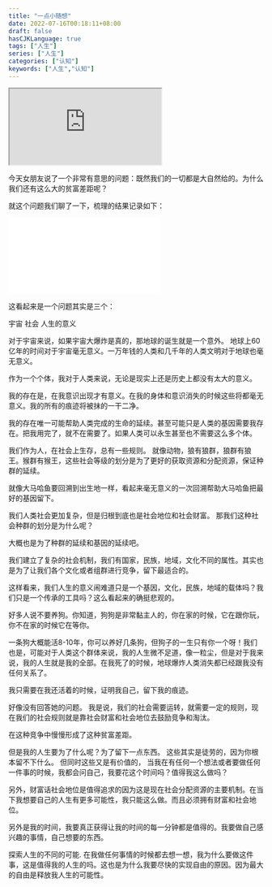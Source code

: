 ```yaml
---
title: "一点小随想"
date: 2022-07-16T00:18:11+08:00
draft: false
hasCJKLanguage: true
tags: ["人生"]
series: ["人生"]
categories: ["认知"]
keywords: ["人生","认知"]
---
```





<iframe src="https://www.bilibili.com/"></iframe>

今天女朋友说了一个非常有意思的问题：既然我们的一切都是大自然给的。为什么我们还有这么大的贫富差距呢？

就这个问题我们聊了一下，梳理的结果记录如下：
<iframe src="//player.bilibili.com/player.html?aid=830786028&bvid=BV1234y1N7F3&cid=1263493362&p=1" scrolling="no" border="0" frameborder="no" framespacing="0" allowfullscreen="true"> </iframe>

这看起来是一个问题其实是三个：

宇宙
社会
人生的意义

对于宇宙来说，如果宇宙大爆炸是真的，那地球的诞生就是一个意外。
地球上60亿年的时间对于宇宙毫无意义。一万年钱的人类和几千年的人类文明对于地球也毫无意义。

作为一个个体，我对于人类来说，无论是现实上还是历史上都没有太大的意义。

我的存在是，在我意识出现才有意义。在我的身体和意识消失的时候这些将都毫无意义。我的所有的痕迹将被抹的一干二净。

我的存在唯一可能帮助人类完成的生命的延续。甚至可能只是人类的基因需要我存在。把我用完了，就不在需要了。如果人类可以永生甚至也不需要这么多个体。

我们作为人，在社会上生存，总有一些规则。
就像动物，狼有狼群，狼群有狼王。猴群有猴王，这些社会等级的划分是为了更好的获取资源和分配资源，保证种群的延续。

就像大马哈鱼要回溯到出生地一样，看起来毫无意义的一次回溯帮助大马哈鱼把最好的基因留下。

我们人类社会更加复杂，但是归根到底也是社会地位和社会财富。
那我们这种社会种群的划分是为什么呢？

大概也是为了种群的延续和基因的延续吧。

我们建立了复杂的社会机制，我们有国家，民族，地域，文化不同的属性。其实也是为了让我们各个文化或者组群进行竞争，留下最适合的。


这样看来，我们人生的意义闹难道只是一个基因，文化，民族，地域的载体吗？我们只是一个传承的工具吗？这么看起来的确挺悲观的。

好多人说不要养狗。你知道，狗狗是非常黏主人的，你在家的时候，它在跟你玩，你不在家的时候它在等你。

一条狗大概能活8-10年，你可以养好几条狗，但狗子的一生只有你一个呀！我们也是，可能对于人类这个群体来说，我的人生微不足道，像一粒尘，但是对于我来说，我的人生就是我的全部。在我死了的时候，地球爆炸人类消失都已经跟我没有任何关系了。

我只需要在我还活着的时候，证明我自己，留下我的痕迹。


好像没有回答她的问题。
我是说，我们的社会需要运转，就需要一定的规则，现在我们的社会规则就是靠社会财富和社会地位去鼓励竞争和淘汰。

在这种竞争中慢慢形成了这种贫富差距。


但是我的人生要为了什么呢？为了留下一点东西。
这些其实是徒劳的，因为你根本留不下什么。
但同时这些又是有价值的，
当我在有任何一个想法或者要做任何一件事的时候，我都会问自己，我要花这个时间吗？值得我这么做吗？

另外，财富话社会地位是值得追求的因为这是现在社会分配资源的主要机制。在当下我想要自己的人生有更多可能性，我只能这么做。而且必须拥有财富和社会地位。

另外是我的时间，我要真正获得让我的时间的每一分钟都是值得的。我要做自己感兴趣的事情，自己想要的东西。

探索人生的不同的可能.
在我做任何事情的时候都去想一想，我为什么要做这件事，这是值得我的人生的吗。这也是为什么我要尽快的实现自由的原因。因为最大的自由是释放我人生的可能性。




